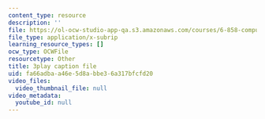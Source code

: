 ```yaml
---
content_type: resource
description: ''
file: https://ol-ocw-studio-app-qa.s3.amazonaws.com/courses/6-858-computer-systems-security-fall-2014/fa66adbaa46e5d8abbe36a317bfcfd20_OgGTJIgNewE.vtt
file_type: application/x-subrip
learning_resource_types: []
ocw_type: OCWFile
resourcetype: Other
title: 3play caption file
uid: fa66adba-a46e-5d8a-bbe3-6a317bfcfd20
video_files:
  video_thumbnail_file: null
video_metadata:
  youtube_id: null
---
```

